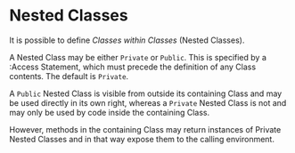 # Nested Classes

It is possible to define *Classes within Classes* (Nested Classes).

A Nested Class may be either `Private` or `Public`. This is specified by a :Access Statement, which must precede the definition of any Class contents. The default is `Private`.

A `Public` Nested Class is visible from outside its containing Class and may be used directly in its own right, whereas a `Private` Nested Class is not and may only be used by code inside the containing Class.

However, methods in the containing Class may return instances of Private Nested Classes and in that way expose them to the calling environment.
